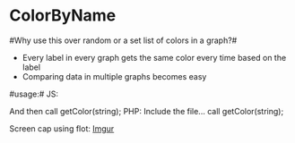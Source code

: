 ColorByName
===========

#Why use this over random or a set list of colors in a graph?#
* Every label in every graph gets the same color every time based on the label
* Comparing data in multiple graphs becomes easy

#usage:#
JS:<script language="javascript" type="text/javascript" src="rollups/sha1.js"></script>
   <script language="javascript" type="text/javascript" src="colorByName.js"></script>
   And then call getColor(string);
PHP: Include the file... call getColor(string);


Screen cap using flot:
[Imgur](http://i.imgur.com/i6BNVZa)

